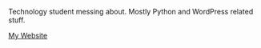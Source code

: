 Technology student messing about. Mostly Python and WordPress related stuff.

[My Website](https://mattps.com/)
